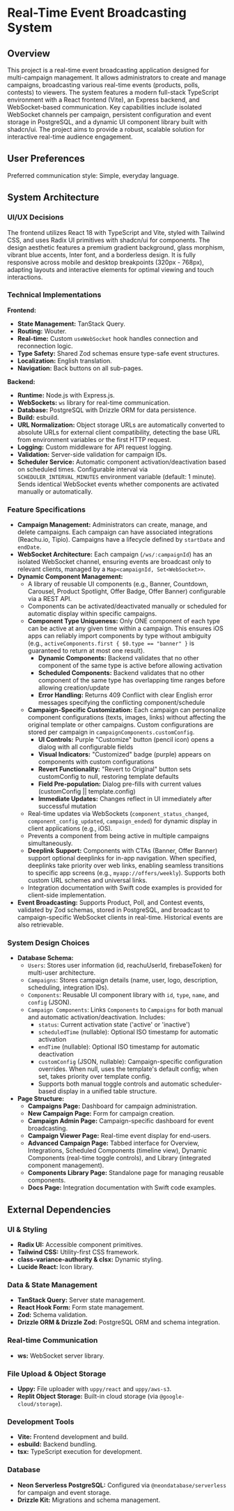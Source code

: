 # Real-Time Event Broadcasting System

## Overview

This project is a real-time event broadcasting application designed for multi-campaign management. It allows administrators to create and manage campaigns, broadcasting various real-time events (products, polls, contests) to viewers. The system features a modern full-stack TypeScript environment with a React frontend (Vite), an Express backend, and WebSocket-based communication. Key capabilities include isolated WebSocket channels per campaign, persistent configuration and event storage in PostgreSQL, and a dynamic UI component library built with shadcn/ui. The project aims to provide a robust, scalable solution for interactive real-time audience engagement.

## User Preferences

Preferred communication style: Simple, everyday language.

## System Architecture

### UI/UX Decisions
The frontend utilizes React 18 with TypeScript and Vite, styled with Tailwind CSS, and uses Radix UI primitives with shadcn/ui for components. The design aesthetic features a premium gradient background, glass morphism, vibrant blue accents, Inter font, and a borderless design. It is fully responsive across mobile and desktop breakpoints (320px - 768px), adapting layouts and interactive elements for optimal viewing and touch interactions.

### Technical Implementations
**Frontend:**
- **State Management:** TanStack Query.
- **Routing:** Wouter.
- **Real-time:** Custom `useWebSocket` hook handles connection and reconnection logic.
- **Type Safety:** Shared Zod schemas ensure type-safe event structures.
- **Localization:** English translation.
- **Navigation:** Back buttons on all sub-pages.

**Backend:**
- **Runtime:** Node.js with Express.js.
- **WebSockets:** `ws` library for real-time communication.
- **Database:** PostgreSQL with Drizzle ORM for data persistence.
- **Build:** esbuild.
- **URL Normalization:** Object storage URLs are automatically converted to absolute URLs for external client compatibility, detecting the base URL from environment variables or the first HTTP request.
- **Logging:** Custom middleware for API request logging.
- **Validation:** Server-side validation for campaign IDs.
- **Scheduler Service:** Automatic component activation/deactivation based on scheduled times. Configurable interval via `SCHEDULER_INTERVAL_MINUTES` environment variable (default: 1 minute). Sends identical WebSocket events whether components are activated manually or automatically.

### Feature Specifications
- **Campaign Management:** Administrators can create, manage, and delete campaigns. Each campaign can have associated integrations (Reachu.io, Tipio). Campaigns have a lifecycle defined by `startDate` and `endDate`.
- **WebSocket Architecture:** Each campaign (`/ws/:campaignId`) has an isolated WebSocket channel, ensuring events are broadcast only to relevant clients, managed by a `Map<campaignId, Set<WebSocket>>`.
- **Dynamic Component Management:**
    - A library of reusable UI components (e.g., Banner, Countdown, Carousel, Product Spotlight, Offer Badge, Offer Banner) configurable via a REST API.
    - Components can be activated/deactivated manually or scheduled for automatic display within specific campaigns.
    - **Component Type Uniqueness:** Only ONE component of each type can be active at any given time within a campaign. This ensures iOS apps can reliably import components by type without ambiguity (e.g., `activeComponents.first { $0.type == "banner" }` is guaranteed to return at most one result).
        - **Dynamic Components:** Backend validates that no other component of the same type is active before allowing activation
        - **Scheduled Components:** Backend validates that no other component of the same type has overlapping time ranges before allowing creation/update
        - **Error Handling:** Returns 409 Conflict with clear English error messages specifying the conflicting component/schedule
    - **Campaign-Specific Customization:** Each campaign can personalize component configurations (texts, images, links) without affecting the original template or other campaigns. Custom configurations are stored per campaign in `campaignComponents.customConfig`.
        - **UI Controls:** Purple "Customize" button (pencil icon) opens a dialog with all configurable fields
        - **Visual Indicators:** "Customized" badge (purple) appears on components with custom configurations
        - **Revert Functionality:** "Revert to Original" button sets customConfig to null, restoring template defaults
        - **Field Pre-population:** Dialog pre-fills with current values (customConfig || template.config)
        - **Immediate Updates:** Changes reflect in UI immediately after successful mutation
    - Real-time updates via WebSockets (`component_status_changed`, `component_config_updated`, `campaign_ended`) for dynamic display in client applications (e.g., iOS).
    - Prevents a component from being active in multiple campaigns simultaneously.
    - **Deeplink Support:** Components with CTAs (Banner, Offer Banner) support optional deeplinks for in-app navigation. When specified, deeplinks take priority over web links, enabling seamless transitions to specific app screens (e.g., `myapp://offers/weekly`). Supports both custom URL schemes and universal links.
    - Integration documentation with Swift code examples is provided for client-side implementation.
- **Event Broadcasting:** Supports Product, Poll, and Contest events, validated by Zod schemas, stored in PostgreSQL, and broadcast to campaign-specific WebSocket clients in real-time. Historical events are also retrievable.

### System Design Choices
- **Database Schema:**
    - `Users`: Stores user information (id, reachuUserId, firebaseToken) for multi-user architecture.
    - `Campaigns`: Stores campaign details (name, user, logo, description, scheduling, integration IDs).
    - `Components`: Reusable UI component library with `id`, `type`, `name`, and `config` (JSON).
    - `Campaign Components`: Links `Components` to `Campaigns` for both manual and automatic activation/deactivation. Includes:
        - `status`: Current activation state ('active' or 'inactive')
        - `scheduledTime` (nullable): Optional ISO timestamp for automatic activation
        - `endTime` (nullable): Optional ISO timestamp for automatic deactivation
        - `customConfig` (JSON, nullable): Campaign-specific configuration overrides. When null, uses the template's default config; when set, takes priority over template config.
        - Supports both manual toggle controls and automatic scheduler-based display in a unified table structure.
- **Page Structure:**
    - **Campaigns Page:** Dashboard for campaign administration.
    - **New Campaign Page:** Form for campaign creation.
    - **Campaign Admin Page:** Campaign-specific dashboard for event broadcasting.
    - **Campaign Viewer Page:** Real-time event display for end-users.
    - **Advanced Campaign Page:** Tabbed interface for Overview, Integrations, Scheduled Components (timeline view), Dynamic Components (real-time toggle controls), and Library (integrated component management).
    - **Components Library Page:** Standalone page for managing reusable components.
    - **Docs Page:** Integration documentation with Swift code examples.

## External Dependencies

### UI & Styling
- **Radix UI:** Accessible component primitives.
- **Tailwind CSS:** Utility-first CSS framework.
- **class-variance-authority & clsx:** Dynamic styling.
- **Lucide React:** Icon library.

### Data & State Management
- **TanStack Query:** Server state management.
- **React Hook Form:** Form state management.
- **Zod:** Schema validation.
- **Drizzle ORM & Drizzle Zod:** PostgreSQL ORM and schema integration.

### Real-time Communication
- **ws:** WebSocket server library.

### File Upload & Object Storage
- **Uppy:** File uploader with `uppy/react` and `uppy/aws-s3`.
- **Replit Object Storage:** Built-in cloud storage (via `@google-cloud/storage`).

### Development Tools
- **Vite:** Frontend development and build.
- **esbuild:** Backend bundling.
- **tsx:** TypeScript execution for development.

### Database
- **Neon Serverless PostgreSQL:** Configured via `@neondatabase/serverless` for campaign and event storage.
- **Drizzle Kit:** Migrations and schema management.